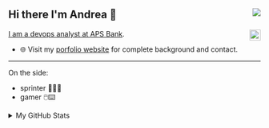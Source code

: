 ## Hi there I'm Andrea 👋 <img src = "https://gpvc.arturio.dev/arogan178" align = "right" >
 <a href="https://www.linkedin.com/in/andrea-bugeja" target="_blank" rel="nofollow"><img align="right" alt="Andrea's Linkdein" width="22px" src="https://cdn.jsdelivr.net/npm/simple-icons@v3/icons/linkedin.svg" />

I am a devops analyst at [APS Bank](https://www.apsbank.com.mt/). 

- 🌐 Visit my [porfolio website](https://arogan178.github.io/Personal/) for complete background and contact.
----
On the side: 
  - sprinter 🏃🏽‍♂️
  - gamer 🖱️⌨️

<details>
<summary>My GitHub Stats</summary>
<p align = "center">
  <img src = "https://github-readme-stats.vercel.app/api?username=arogan178&theme=dark&hide_border=false&count_private=true" width = 410>
  <img src = "https://github-readme-streak-stats.herokuapp.com?user=arogan178&theme=dark&hide_border=false&count_private=true" width = 450>
  <img src = "https://github-readme-stats.vercel.app/api/top-langs/?username=arogan178&layout=compact&theme=dark" width = 400>
</p>
</details>
